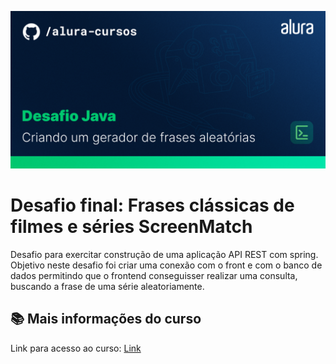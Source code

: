 ![Thumbnail GitHub](./screenmatch-frases/template.png)

</details>
  
# Desafio final: Frases clássicas de filmes e séries ScreenMatch

Desafio para exercitar construção de uma aplicação API REST com spring. 
Objetivo neste desafio foi criar uma conexão com o front e com o banco de dados permitindo que o frontend conseguisser realizar uma consulta, buscando a frase de uma série aleatoriamente.


## 📚 Mais informações do curso

Link para acesso ao curso: [Link](https://cursos.alura.com.br/course/java-criando-primeira-api-conectando-front)
